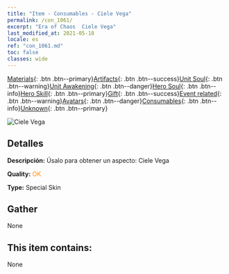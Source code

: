 ```yaml
---
title: "Item - Consumables - Ciele Vega"
permalink: /con_1061/
excerpt: "Era of Chaos  Ciele Vega"
last_modified_at: 2021-05-18
locale: es
ref: "con_1061.md"
toc: false
classes: wide
---
```

 [Materials](/ItemsES/){: .btn .btn--primary}[Artifacts](/ItemsES/Artifacts/){: .btn .btn--success}[Unit Soul](/ItemsES/UnitSoul/){: .btn .btn--warning}[Unit Awakening](/ItemsES/UnitAwakening/){: .btn .btn--danger}[Hero Soul](/ItemsES/HeroSoul/){: .btn .btn--info}[Hero Skill](/ItemsES/HeroSkill/){: .btn .btn--primary}[Gift](/ItemsES/Gift/){: .btn .btn--success}[Event related](/ItemsES/Events/){: .btn .btn--warning}[Avatars](/ItemsES/Avatars/){: .btn .btn--danger}[Consumables](/ItemsES/Consumables/){: .btn .btn--info}[Unknown](/ItemsES/Unknown/){: .btn .btn--primary}

 ![Ciele Vega](/images/h/h_Ciele3.jpg)

## Detalles
 **Descripción:** Úsalo para obtener un aspecto: Ciele Vega

 **Quality:** <span style="color: #FF8C00">OK</span>

 **Type:** Special Skin

## Gather

  None

## This item contains:

  None

